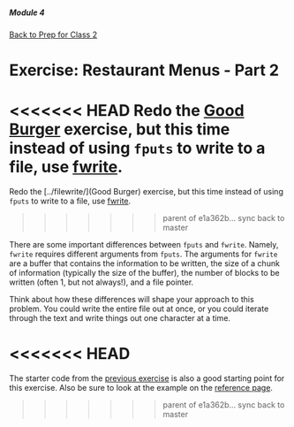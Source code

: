 ##### Module 4
[Back to Prep for Class 2](../../class2-prep#files-hex)
# Exercise: Restaurant Menus - Part 2

<<<<<<< HEAD
Redo the [Good Burger](../filewrite/) exercise, but this time instead of using `fputs` to write to a file, use <a href="https://reference.cs50.net/stdio.h/fwrite" target="_blank">fwrite</a>.
=======
Redo the [../filewrite/](Good Burger) exercise, but this time instead of using `fputs` to write to a file, use [fwrite](https://reference.cs50.net/stdio.h/fwrite).
>>>>>>> parent of e1a362b... sync back to master

There are some important differences between `fputs` and `fwrite`. Namely, `fwrite` requires different arguments from `fputs`. The arguments for `fwrite` are a buffer that contains the information to be written, the size of a chunk of information (typically the size of the buffer), the number of blocks to be written (often 1, but not always!), and a file pointer.

Think about how these differences will shape your approach to this problem. You could write the entire file out at once, or you could iterate through the text and write things out one character at a time.

<<<<<<< HEAD
=======
The starter code from the [previous exercise](../filewrite/) is also a good starting point for this exercise. Also be sure to look at the example on the [reference page](https://reference.cs50.net/stdio.h/fwrite).

>>>>>>> parent of e1a362b... sync back to master




